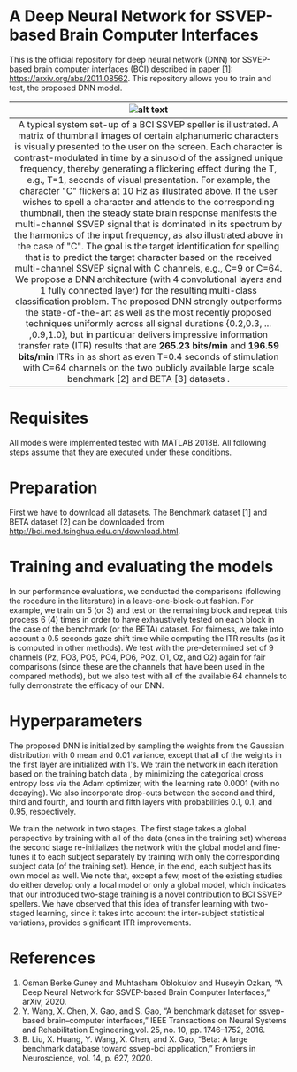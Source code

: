 # A Deep Neural Network for SSVEP-based Brain Computer Interfaces
This is the official repository for deep neural network (DNN) for SSVEP-based brain computer interfaces (BCI) described in paper [1]: https://arxiv.org/abs/2011.08562.
This repository allows you to train and test, the proposed DNN model.

|![alt text](https://github.com/osmanberke/Deep-SSVEP-BCI/blob/main/system.png)|
|:--:| 
|A typical system set-up of a BCI SSVEP speller is illustrated. A matrix of thumbnail images of certain alphanumeric characters is visually presented to the user on the screen. Each character is contrast-modulated in time by a sinusoid of the assigned unique frequency, thereby generating a flickering effect during the T, e.g., T=1, seconds of visual presentation. For example, the character "C" flickers at 10 Hz as illustrated above. If the user wishes to spell a character and attends to the corresponding thumbnail, then the steady state brain response manifests the multi-channel SSVEP signal that is dominated in its spectrum by the harmonics of the input frequency, as also illustrated above in the case of "C". The goal is the target identification for spelling that is to predict the target character based on the received multi-channel SSVEP signal with C channels, e.g., C=9 or C=64. We propose a DNN architecture (with 4 convolutional layers and 1 fully connected layer) for the resulting multi-class classification problem. The proposed DNN strongly outperforms the state-of-the-art as well as the most recently proposed techniques uniformly across all signal durations {0.2,0.3, ... ,0.9,1.0}, but in particular delivers impressive information transfer rate (ITR) results that are **265.23 bits/min** and **196.59 bits/min** ITRs in as short as even T=0.4 seconds of stimulation with C=64 channels on the two publicly available large scale benchmark [2] and BETA [3] datasets .|


# Requisites

All models were implemented tested with MATLAB 2018B. All following steps assume that they are executed under these conditions.

# Preparation
First we have to download all datasets.
The Benchmark dataset [1] and BETA dataset [2] can be downloaded from http://bci.med.tsinghua.edu.cn/download.html.



# Training and evaluating the models
In our performance evaluations, we conducted the comparisons (following the rocedure in the literature) in a leave-one-block-out fashion.
For example, we train on 5 (or 3) and test on the remaining block and repeat this process 6 (4) times in order to have exhaustively tested on each block in the case of the benchmark (or the BETA) dataset. For fairness, we take into account a 0.5 seconds gaze shift time while computing the ITR results (as it is computed in other methods). We test with the pre-determined set of 9 channels (Pz, PO3, PO5, PO4, PO6, POz, O1, Oz, and O2) again for fair comparisons (since these are the channels that have been used in the compared methods), but we also test with all of the available 64 channels to fully demonstrate the efficacy of our DNN. 
# Hyperparameters
The proposed DNN is initialized by sampling the weights from the Gaussian distribution with 0 mean and 0.01 variance, except that all of the weights in the first layer are initialized with 1's. We train the network in each iteration based on the training batch data , by minimizing the categorical cross entropy loss via the Adam optimizer, with the learning rate 0.0001 (with no decaying). We also incorporate drop-outs between the second and third, third and fourth, and fourth and fifth layers with probabilities 0.1, 0.1, and 0.95, respectively. 

We train the network in two stages. The first stage takes a global perspective by training with all of the data (ones in the training set) whereas the second stage re-initializes the network with the global model and fine-tunes it to each subject separately by training with only the corresponding subject data (of the training set). Hence, in the end, each subject has its own model as well. We note that, except a few, most of the existing studies do either develop only a local model or only a global model, which indicates that our introduced two-stage training is a novel contribution to BCI SSVEP spellers. We have observed that this idea of transfer learning with two-staged learning, since it takes into account the inter-subject statistical variations, provides significant ITR improvements.

# References 
1. Osman Berke Guney and Muhtasham Oblokulov and Huseyin Ozkan,
   “A Deep Neural Network for SSVEP-based Brain Computer Interfaces,”
   arXiv, 2020.
2. Y. Wang, X. Chen, X. Gao, and S. Gao, “A benchmark dataset for
   ssvep-based brain–computer interfaces,” IEEE Transactions on Neural Systems and 
   Rehabilitation Engineering,vol. 25, no. 10, pp. 1746–1752, 2016.
3. B. Liu, X. Huang, Y. Wang, X. Chen, and X. Gao, “Beta: A large
   benchmark database toward ssvep-bci application,” Frontiers in
   Neuroscience, vol. 14, p. 627, 2020.
